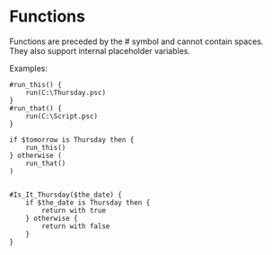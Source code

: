 # Functions

Functions are preceded by the # symbol and cannot contain spaces.  
They also support internal placeholder variables. 

Examples:

	#run_this() {
		run(C:\Thursday.psc)
	}
	#run_that() {
		run(C:\Script.psc)
	}

	if $tomorrow is Thursday then {
		run_this()
	} otherwise (
		run_that()
	)


	#Is_It_Thursday($the_date) {
		if $the_date is Thursday then {
			return with true
		} otherwise {
			return with false
		}
	}
